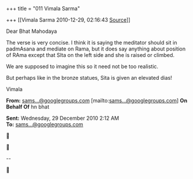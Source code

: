 +++
title = "011 Vimala Sarma"

+++
[[Vimala Sarma	2010-12-29, 02:16:43 [Source](https://groups.google.com/g/samskrita/c/DeBhdtr-xcg)]]



Dear Bhat Mahodaya

The verse is very concise. I think it is saying the meditator should sit in padmAsana and mediate on Rama, but it does say anything about position of RAma except that SIta on the left side and she is raised or climbed.

We are supposed to imagine this so it need not be too realistic.

But perhaps like in the bronze statues, Sita is given an elevated dias!

Vimala



**From:** [sams...@googlegroups.com]() \[mailto:[sams...@googlegroups.com]()\] **On Behalf Of** hn bhat

  
**Sent:** Wednesday, 29 December 2010 2:12 AM  
**To:** [sams...@googlegroups.com]()  





--  



